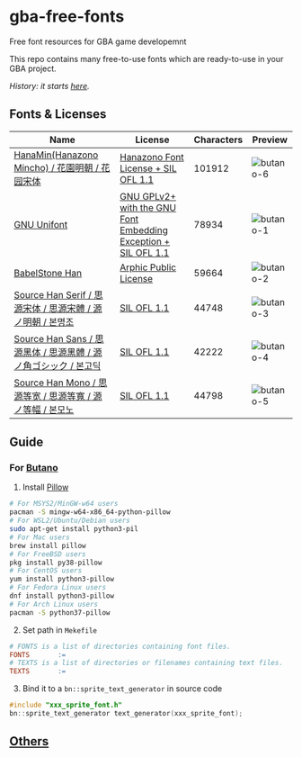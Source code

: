# gba-free-fonts
Free font resources for GBA game developemnt

This repo contains many free-to-use fonts which are ready-to-use in your GBA project.

*History: it starts [here](https://github.com/GValiente/butano/pull/18).*

## Fonts & Licenses

|Name|License|Characters|Preview|
|---|---|---|---|
|[HanaMin(Hanazono Mincho) / 花園明朝 / 花园宋体](http://fonts.jp/hanazono/)|[Hanazono Font License + SIL OFL 1.1](https://github.com/laqieer/gba-free-fonts/blob/main/licenses/HanaMin.txt)|101912|![butano-6](https://user-images.githubusercontent.com/8841957/153766387-8777579a-e9fa-43b1-bf28-30134a80b758.png)|
|[GNU Unifont](http://unifoundry.com/unifont/index.html)|[GNU GPLv2+ with the GNU Font Embedding Exception + SIL OFL 1.1](https://github.com/laqieer/gba-free-fonts/blob/main/licenses/Unifont.txt)|78934|![butano-1](https://user-images.githubusercontent.com/8841957/153765067-a994484b-317a-4965-877f-e964300d6f64.png)|
|[BabelStone Han](https://www.babelstone.co.uk/Fonts/Han.html)|[Arphic Public License](https://github.com/laqieer/gba-free-fonts/blob/main/licenses/BabelStoneHan.txt)|59664|![butano-2](https://user-images.githubusercontent.com/8841957/153765075-3ea383e3-2e30-4fa8-964b-b68d792b186c.png)|
|[Source Han Serif / 思源宋体 / 思源宋體 / 源ノ明朝 / 본명조](https://source.typekit.com/source-han-serif/)|[SIL OFL 1.1](https://github.com/laqieer/gba-free-fonts/blob/main/licenses/SourceHanSerif.txt)|44748|![butano-3](https://user-images.githubusercontent.com/8841957/153765082-a43b5ed0-0ffa-45e2-9020-393b2e20b040.png)|
|[Source Han Sans / 思源黑体 / 思源黑體 / 源ノ角ゴシック / 본고딕](https://github.com/adobe-fonts/source-han-sans)|[SIL OFL 1.1](https://github.com/laqieer/gba-free-fonts/blob/main/licenses/SourceHanSans.txt)|42222|![butano-4](https://user-images.githubusercontent.com/8841957/153765091-42e9c55f-f4fa-449d-a4c8-7e0225de5a97.png)|
|[Source Han Mono / 思源等宽 / 思源等寬 / 源ノ等幅 / 본모노](https://github.com/adobe-fonts/source-han-mono)|[SIL OFL 1.1](https://github.com/laqieer/gba-free-fonts/blob/main/licenses/SourceHanMono.txt)|44798|![butano-5](https://user-images.githubusercontent.com/8841957/153765098-8fef30d5-769a-4cc2-83ad-1b6cee7f296e.png)|

## Guide

### For [Butano](https://github.com/GValiente/butano)

1. Install [Pillow](https://pillow.readthedocs.io/en/stable/installation.html)
```sh
# For MSYS2/MinGW-w64 users
pacman -S mingw-w64-x86_64-python-pillow
# For WSL2/Ubuntu/Debian users
sudo apt-get install python3-pil
# For Mac users
brew install pillow
# For FreeBSD users
pkg install py38-pillow
# For CentOS users
yum install python3-pillow
# For Fedora Linux users
dnf install python3-pillow
# For Arch Linux users
pacman -S python37-pillow
```
2. Set path in `Mekefile`
```Makefile
# FONTS is a list of directories containing font files.
FONTS       :=  
# TEXTS is a list of directories or filenames containing text files.
TEXTS       :=  
```
3. Bind it to a `bn::sprite_text_generator` in source code
```C++
#include "xxx_sprite_font.h"
bn::sprite_text_generator text_generator(xxx_sprite_font);
```

## [Others](https://github.com/laqieer/gba-free-fonts/blob/main/others.md)
